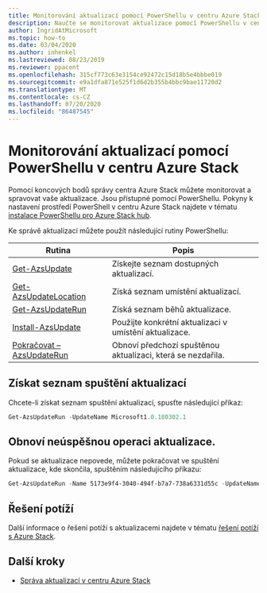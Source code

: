 ```yaml
---
title: Monitorování aktualizací pomocí PowerShellu v centru Azure Stack
description: Naučte se monitorovat aktualizace pomocí PowerShellu v centru Azure Stack.
author: IngridAtMicrosoft
ms.topic: how-to
ms.date: 03/04/2020
ms.author: inhenkel
ms.lastreviewed: 08/23/2019
ms.reviewer: ppacent
ms.openlocfilehash: 315cf773c63e3154ce92472c15d18b5e4bbbe019
ms.sourcegitcommit: e9a1dfa871e525f1d6d2b355b4bbc9bae11720d2
ms.translationtype: MT
ms.contentlocale: cs-CZ
ms.lasthandoff: 07/20/2020
ms.locfileid: "86487545"
---
```

# <a name="monitor-updates-with-powershell-in-azure-stack-hub"></a>Monitorování aktualizací pomocí PowerShellu v centru Azure Stack

Pomocí koncových bodů správy centra Azure Stack můžete monitorovat a spravovat vaše aktualizace. Jsou přístupné pomocí PowerShellu. Pokyny k nastavení prostředí PowerShell v centru Azure Stack najdete v tématu [instalace PowerShellu pro Azure Stack hub](azure-stack-powershell-install.md).

Ke správě aktualizací můžete použít následující rutiny PowerShellu:

| Rutina | Popis |
|------------------------------------------------------|-------------|
| [Get-AzsUpdate](/powershell/module/azs.update.admin/get-azsupdate?view=azurestackps-1.8.0) | Získejte seznam dostupných aktualizací. |
| [Get-AzsUpdateLocation](/powershell/module/azs.update.admin/get-azsupdatelocation?view=azurestackps-1.8.0)| Získá seznam umístění aktualizací. |
| [Get-AzsUpdateRun](/powershell/module/azs.update.admin/get-azsupdaterun?view=azurestackps-1.8.0) | Získá seznam běhů aktualizace.  |
| [Install-AzsUpdate](/powershell/module/azs.update.admin/install-azsupdate?view=azurestackps-1.8.0) | Použijte konkrétní aktualizaci v umístění aktualizace. |
| [Pokračovat – AzsUpdateRun](/powershell/module/azs.update.admin/resume-azsupdaterun?view=azurestackps-1.8.0) | Obnoví předchozí spuštěnou aktualizaci, která se nezdařila. |

## <a name="get-a-list-of-update-runs"></a>Získat seznam spuštění aktualizací

Chcete-li získat seznam spuštění aktualizací, spusťte následující příkaz:

```powershell
Get-AzsUpdateRun -UpdateName Microsoft1.0.180302.1
```

## <a name="resume-a-failed-update-operation"></a>Obnoví neúspěšnou operaci aktualizace.

Pokud se aktualizace nepovede, můžete pokračovat ve spuštění aktualizace, kde skončila, spuštěním následujícího příkazu:

```powershell
Get-AzsUpdateRun -Name 5173e9f4-3040-494f-b7a7-738a6331d55c -UpdateName Microsoft1.0.180305.1 | Resume-AzsUpdateRun
```

## <a name="troubleshoot"></a>Řešení potíží

Další informace o řešení potíží s aktualizacemi najdete v tématu [řešení potíží s Azure Stack](azure-stack-troubleshooting.md).

## <a name="next-steps"></a>Další kroky

- [Správa aktualizací v centru Azure Stack](./azure-stack-updates.md)
